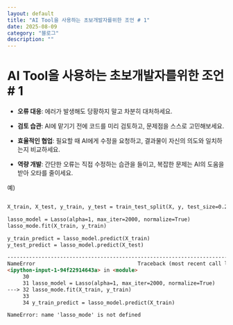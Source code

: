 ```yaml
---
layout: default
title: "AI Tool을 사용하는 초보개발자를위한 조언 # 1"
date: 2025-08-09
category: "블로그"
description: ""
---
```


# AI Tool을 사용하는 초보개발자를위한 조언 # 1

- **오류 대응**: 에러가 발생해도 당황하지 말고 차분히 대처하세요.

- **검토 습관**: AI에 맡기기 전에 코드를 미리 검토하고, 문제점을 스스로 고민해보세요.

- **효율적인 협업**: 필요할 때 AI에게 수정을 요청하고, 결과물이 자신의 의도와 일치하는지 비교하세요.

- **역량 개발**: 간단한 오류는 직접 수정하는 습관을 들이고, 복잡한 문제는 AI의 도움을 받아 오타를 줄이세요.

예)

```markdown

X_train, X_test, y_train, y_test = train_test_split(X, y, test_size=0.2, random_state=5)

lasso_model = Lasso(alpha=1, max_iter=2000, normalize=True)
lasso_mode.fit(X_train, y_train)

y_train_predict = lasso_model.predict(X_train)
y_test_predict = lasso_model.predict(X_test)

```

```markdown
---------------------------------------------------------------------------
NameError                                 Traceback (most recent call last)
<ipython-input-1-94f22914643a> in <module>
     30 
     31 lasso_model = Lasso(alpha=1, max_iter=2000, normalize=True)
---> 32 lasso_mode.fit(X_train, y_train)
     33 
     34 y_train_predict = lasso_model.predict(X_train)

NameError: name 'lasso_mode' is not defined
```